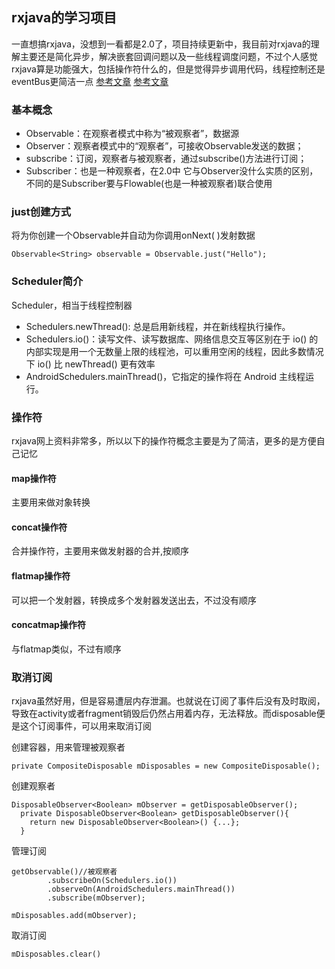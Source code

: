 ## rxjava的学习项目
一直想搞rxjava，没想到一看都是2.0了，项目持续更新中，我目前对rxjava的理解主要还是简化异步，解决嵌套回调问题以及一些线程调度问题，不过个人感觉rxjava算是功能强大，包括操作符什么的，但是觉得异步调用代码，线程控制还是eventBus更简洁一点
<a href = "https://www.jianshu.com/p/310726a75045">参考文章</a>
<a href = "https://www.jianshu.com/p/0cd258eecf60">参考文章</a>

### 基本概念
- Observable：在观察者模式中称为“被观察者”，数据源
- Observer：观察者模式中的“观察者”，可接收Observable发送的数据；
- subscribe：订阅，观察者与被观察者，通过subscribe()方法进行订阅；
- Subscriber：也是一种观察者，在2.0中 它与Observer没什么实质的区别，不同的是Subscriber要与Flowable(也是一种被观察者)联合使用

### just创建方式
将为你创建一个Observable并自动为你调用onNext( )发射数据
```
Observable<String> observable = Observable.just("Hello");
```

### Scheduler简介
Scheduler，相当于线程控制器

- Schedulers.newThread(): 总是启用新线程，并在新线程执行操作。
- Schedulers.io()：读写文件、读写数据库、网络信息交互等区别在于 io() 的内部实现是用一个无数量上限的线程池，可以重用空闲的线程，因此多数情况下 io() 比 newThread() 更有效率
- AndroidSchedulers.mainThread()，它指定的操作将在 Android 主线程运行。

### 操作符
rxjava网上资料非常多，所以以下的操作符概念主要是为了简洁，更多的是方便自己记忆

#### map操作符
主要用来做对象转换

#### concat操作符
合并操作符，主要用来做发射器的合并,按顺序

#### flatmap操作符
可以把一个发射器，转换成多个发射器发送出去，不过没有顺序

#### concatmap操作符
与flatmap类似，不过有顺序

### 取消订阅
rxjava虽然好用，但是容易遭层内存泄漏。也就说在订阅了事件后没有及时取阅，导致在activity或者fragment销毁后仍然占用着内存，无法释放。而disposable便是这个订阅事件，可以用来取消订阅


创建容器，用来管理被观察者
```
private CompositeDisposable mDisposables = new CompositeDisposable();
```
创建观察者
```
DisposableObserver<Boolean> mObserver = getDisposableObserver();
  private DisposableObserver<Boolean> getDisposableObserver(){
    return new DisposableObserver<Boolean>() {...};
  }
```
管理订阅
```
getObservable()//被观察者
        .subscribeOn(Schedulers.io())
        .observeOn(AndroidSchedulers.mainThread())
        .subscribe(mObserver);
        
mDisposables.add(mObserver);
```
取消订阅
```
mDisposables.clear()
```